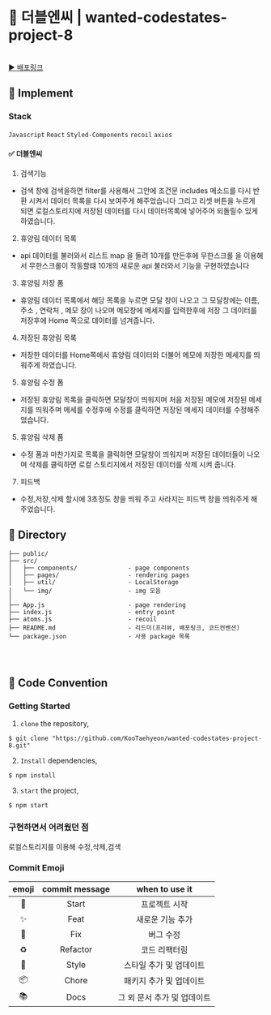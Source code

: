 # 🏦 더블엔씨 | wanted-codestates-project-8

<br/>
<a href="https://spontaneous-concha-7b9b75.netlify.app/
">▶️ 배포링크</a>

## 🚗 Implement

### Stack

`Javascript` `React` `Styled-Components` `recoil` `axios`

#### ✅ 더블엔씨

1. 검색기능

- 검색 창에 검색을하면 filter를 사용해서
  그안에 조건문 includes 메소드를 다시 반환 시켜서
  데이터 목록을 다시 보여주게 해주었습니다
  그리고 리셋 버튼을 누르게 되면 로컬스토리지에 저장된 데이터를
  다시 데이터목록에 넣어주어 되돌릴수 있게 하였습니다.

2. 휴양림 데이터 목록

- api 데이터를 불러와서 리스트 map 을 돌려 10개를 만든후에
  무한스크롤 을 이용해서 무한스크롤이 작동할떄 10개의 새로운 api
  불러와서 기능을 구현하였습니다

3. 휴양림 저장 폼

- 휴양림 데이터 목록에서 해당 목록을 누르면 모달 창이 나오고
  그 모달창에는 이름, 주소 , 연락처 , 메모 창이 나오며
  메모창에 메세지를 입력한후에 저장 그 데이터를 저장후에
  Home 쪽으로 데이터를 넘겨줍니다.

4. 저장된 휴양림 목록

- 저장한 데이터를 Home쪽에서 휴양림 데이터와 더불어
  메모에 저장한 메세지를 띄워주게 하였습니다.

5. 휴양림 수정 폼

- 저장된 휴양림 목록을 클릭하면 모달창이 띄워지며
  처음 저장된 메모에 저장된 메세지를 띄워주며
  메세를 수정후에 수정를 클릭하면 저장된 메세지
  데이터를 수정해주었습니다.

5. 휴양림 삭제 폼

- 수정 폼과 마찬가지로 목록을 클릭하면
  모달창이 띄워지며 저장된 데이터들이 나오며
  삭제를 클릭하면 로컬 스토리지에서 저장된 데이터를
  삭제 시켜 줍니다.

7. 피드백

- 수정,저장,삭제 할시에 3초정도 창을 띄워 주고
  사라지는 피드백 창을 띄워주게 해주었습니다.

## 🚗 Directory

```
├── public/
├── src/
│   ├── components/              - page components
│   ├── pages/                   - rendering pages
│   ├── util/                    - LocalStorage
│   └── img/                     - img 모음
│
├── App.js                       - page rendering
├── index.js                     - entry point
├── atoms.js                     - recoil
├── README.md                    - 리드미(프리뷰, 배포링크, 코드컨벤션)
└── package.json                 - 사용 package 목록
```

### <br/>

###

## 🚗 Code Convention

### Getting Started

1. `clone` the repository,

```
$ git clone "https://github.com/KooTaehyeon/wanted-codestates-project-8.git"
```

2. `Install` dependencies,

```
$ npm install
```

3. `start` the project,

```
$ npm start
```

### 구현하면서 어려웠던 점

로컬스토리지를 이용해 수정,삭제,검색

### Commit Emoji

|   emoji    | commit message |       when to use it        |
| :--------: | :------------: | :-------------------------: |
|   :tada:   |     Start      |        프로젝트 시작        |
| :sparkles: |      Feat      |      새로운 기능 추가       |
|   :bug:    |      Fix       |          버그 수정          |
| :recycle:  |    Refactor    |        코드 리팩터링        |
| :lipstick: |     Style      |   스타일 추가 및 업데이트   |
| :package:  |     Chore      |   패키지 추가 및 업데이트   |
|  :books:   |      Docs      | 그 외 문서 추가 및 업데이트 |

### <br/>

###
